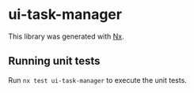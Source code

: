 # ui-task-manager

This library was generated with [Nx](https://nx.dev).

## Running unit tests

Run `nx test ui-task-manager` to execute the unit tests.

